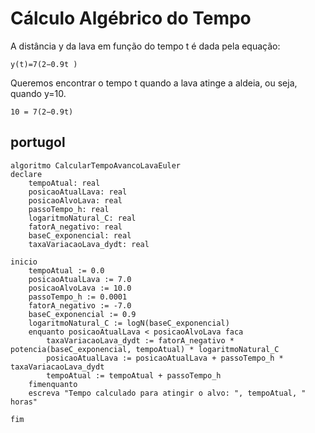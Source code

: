 # Cálculo Algébrico do Tempo
A distância y da lava em função do tempo t é dada pela equação:
```
y(t)=7(2−0.9t )
```

Queremos encontrar o tempo t quando a lava atinge a aldeia, ou seja, quando y=10.
```
10 = 7(2−0.9t)
```

## portugol
```
algoritmo CalcularTempoAvancoLavaEuler
declare
    tempoAtual: real
    posicaoAtualLava: real
    posicaoAlvoLava: real
    passoTempo_h: real
    logaritmoNatural_C: real
    fatorA_negativo: real 
    baseC_exponencial: real
    taxaVariacaoLava_dydt: real

inicio
    tempoAtual := 0.0
    posicaoAtualLava := 7.0 
    posicaoAlvoLava := 10.0
    passoTempo_h := 0.0001
    fatorA_negativo := -7.0
    baseC_exponencial := 0.9
    logaritmoNatural_C := logN(baseC_exponencial)
    enquanto posicaoAtualLava < posicaoAlvoLava faca
        taxaVariacaoLava_dydt := fatorA_negativo * potencia(baseC_exponencial, tempoAtual) * logaritmoNatural_C
        posicaoAtualLava := posicaoAtualLava + passoTempo_h * taxaVariacaoLava_dydt
        tempoAtual := tempoAtual + passoTempo_h
    fimenquanto
    escreva "Tempo calculado para atingir o alvo: ", tempoAtual, " horas"

fim
```